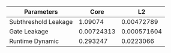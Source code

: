 | Parameters | Core | L2 |
| --- | --- | --- |
| Subthreshold Leakage | 1.09074 | 0.00472789 |
| Gate Leakage | 0.00724313 | 0.000571604 |
| Runtime Dynamic | 0.293247 | 0.0223066 |
